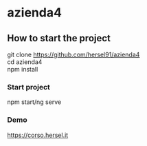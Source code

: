 # azienda4
## How to start the project
git clone https://github.com/hersel91/azienda4
<br>
cd azienda4
<br>
npm install

### Start project
npm start/ng serve


### Demo
https://corso.hersel.it
